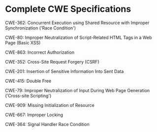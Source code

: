 

# Complete CWE Specifications

CWE-362: Concurrent Execution using Shared Resource with Improper Synchronization ('Race Condition')

CWE-80: Improper Neutralization of Script-Related HTML Tags in a Web Page (Basic XSS)

CWE-863: Incorrect Authorization

CWE-352: Cross-Site Request Forgery (CSRF)

CWE-201: Insertion of Sensitive Information Into Sent Data

CWE-415: Double Free

CWE-79: Improper Neutralization of Input During Web Page Generation ('Cross-site Scripting')

CWE-909: Missing Initialization of Resource

CWE-667: Improper Locking

CWE-364: Signal Handler Race Condition